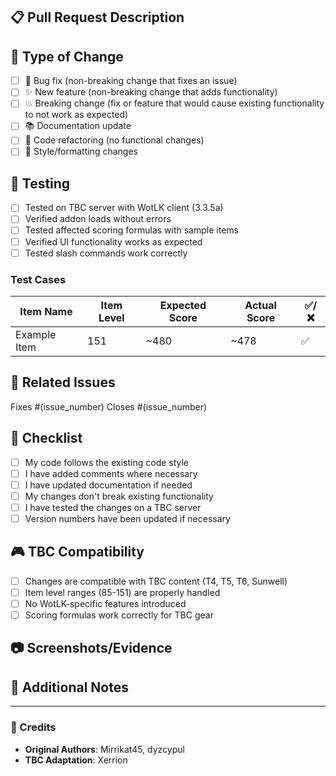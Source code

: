## 📋 Pull Request Description

<!-- Provide a clear and concise description of what this PR does -->

## 🎯 Type of Change

<!-- Mark the relevant option with an "x" -->

- [ ] 🐛 Bug fix (non-breaking change that fixes an issue)
- [ ] ✨ New feature (non-breaking change that adds functionality)
- [ ] 💥 Breaking change (fix or feature that would cause existing functionality to not work as expected)
- [ ] 📚 Documentation update
- [ ] 🔧 Code refactoring (no functional changes)
- [ ] 🎨 Style/formatting changes

## 🧪 Testing

<!-- Describe how you tested your changes -->

- [ ] Tested on TBC server with WotLK client (3.3.5a)
- [ ] Verified addon loads without errors
- [ ] Tested affected scoring formulas with sample items
- [ ] Verified UI functionality works as expected
- [ ] Tested slash commands work correctly

### Test Cases
<!-- Provide specific test cases if applicable -->

| Item Name | Item Level | Expected Score | Actual Score | ✅/❌ |
|-----------|------------|----------------|--------------|-------|
| Example Item | 151 | ~480 | ~478 | ✅ |

## 🔄 Related Issues

<!-- Link any related issues -->
Fixes #(issue_number)
Closes #(issue_number)

## 📝 Checklist

<!-- Mark completed items with an "x" -->

- [ ] My code follows the existing code style
- [ ] I have added comments where necessary
- [ ] I have updated documentation if needed
- [ ] My changes don't break existing functionality
- [ ] I have tested the changes on a TBC server
- [ ] Version numbers have been updated if necessary

## 🎮 TBC Compatibility

<!-- Confirm TBC-specific compatibility -->

- [ ] Changes are compatible with TBC content (T4, T5, T6, Sunwell)
- [ ] Item level ranges (85-151) are properly handled
- [ ] No WotLK-specific features introduced
- [ ] Scoring formulas work correctly for TBC gear

## 📷 Screenshots/Evidence

<!-- Add screenshots or evidence of your changes working -->

## 💭 Additional Notes

<!-- Any additional information that reviewers should know -->

---

### 👥 Credits
- **Original Authors**: Mirrikat45, dyzcypul
- **TBC Adaptation**: Xerrion
